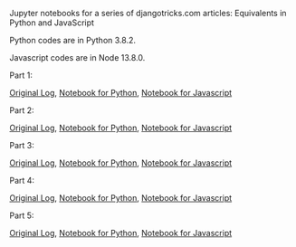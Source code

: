 Jupyter notebooks for a series of djangotricks.com articles: Equivalents in Python and JavaScript

Python codes are in Python 3.8.2.

Javascript codes are in Node 13.8.0.

Part 1:

[Original Log](https://djangotricks.blogspot.com/2018/06/equivalents-in-python-and-javascript-part-1.html), [Notebook for Python](part1_python.ipynb), [Notebook for Javascript](part1_javascript.ipynb)

Part 2:

[Original Log](https://djangotricks.blogspot.com/2018/07/equivalents-in-python-and-javascript-part-2.html), [Notebook for Python](part2_python.ipynb), [Notebook for Javascript](part2_javascript.ipynb)

Part 3:

[Original Log](https://djangotricks.blogspot.com/2018/07/equivalents-in-python-and-javascript-part-3.html), [Notebook for Python](part3_python.ipynb), [Notebook for Javascript](part3_javascript.ipynb)

Part 4:

[Original Log](https://djangotricks.blogspot.com/2018/07/equivalents-in-python-and-javascript-part-4.html), [Notebook for Python](part4_python.ipynb), [Notebook for Javascript](part4_javascript.ipynb)

Part 5:

[Original Log](https://djangotricks.blogspot.com/2019/02/equivalents-in-python-and-javascript-bonus.html), [Notebook for Python](part5_python.ipynb), [Notebook for Javascript](part5_javascript.ipynb)

